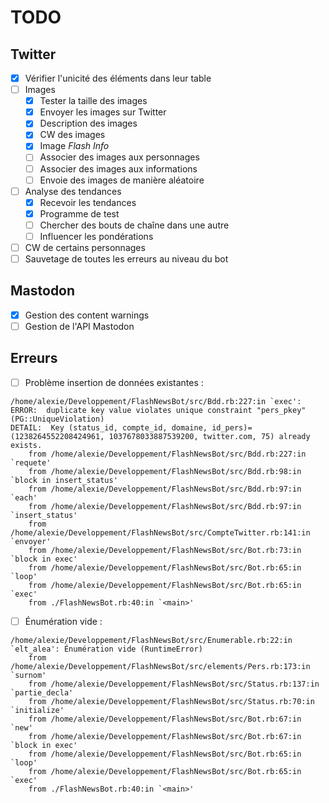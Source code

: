 # TODO

## Twitter

- [x] Vérifier l'unicité des éléments dans leur table
- [ ] Images
	- [x] Tester la taille des images
	- [x] Envoyer les images sur Twitter
	- [x] Description des images
	- [x] CW des images
	- [x] Image _Flash Info_
	- [ ] Associer des images aux personnages
	- [ ] Associer des images aux informations
	- [ ] Envoie des images de manière aléatoire
- [ ] Analyse des tendances
	- [x] Recevoir les tendances
	- [x] Programme de test
	- [ ] Chercher des bouts de chaîne dans une autre
	- [ ] Influencer les pondérations
- [ ] CW de certains personnages
- [ ] Sauvetage de toutes les erreurs au niveau du bot

## Mastodon

- [x] Gestion des content warnings
- [ ] Gestion de l'API Mastodon

## Erreurs

- [ ] Problème insertion de données existantes :
```
/home/alexie/Developpement/FlashNewsBot/src/Bdd.rb:227:in `exec': ERROR:  duplicate key value violates unique constraint "pers_pkey" (PG::UniqueViolation)
DETAIL:  Key (status_id, compte_id, domaine, id_pers)=(1238264552208424961, 1037678033887539200, twitter.com, 75) already exists.
	from /home/alexie/Developpement/FlashNewsBot/src/Bdd.rb:227:in `requete'
	from /home/alexie/Developpement/FlashNewsBot/src/Bdd.rb:98:in `block in insert_status'
	from /home/alexie/Developpement/FlashNewsBot/src/Bdd.rb:97:in `each'
	from /home/alexie/Developpement/FlashNewsBot/src/Bdd.rb:97:in `insert_status'
	from /home/alexie/Developpement/FlashNewsBot/src/CompteTwitter.rb:141:in `envoyer'
	from /home/alexie/Developpement/FlashNewsBot/src/Bot.rb:73:in `block in exec'
	from /home/alexie/Developpement/FlashNewsBot/src/Bot.rb:65:in `loop'
	from /home/alexie/Developpement/FlashNewsBot/src/Bot.rb:65:in `exec'
	from ./FlashNewsBot.rb:40:in `<main>'
```
- [ ] Énumération vide :
```
/home/alexie/Developpement/FlashNewsBot/src/Enumerable.rb:22:in `elt_alea': Énumération vide (RuntimeError)
	from /home/alexie/Developpement/FlashNewsBot/src/elements/Pers.rb:173:in `surnom'
	from /home/alexie/Developpement/FlashNewsBot/src/Status.rb:137:in `partie_decla'
	from /home/alexie/Developpement/FlashNewsBot/src/Status.rb:70:in `initialize'
	from /home/alexie/Developpement/FlashNewsBot/src/Bot.rb:67:in `new'
	from /home/alexie/Developpement/FlashNewsBot/src/Bot.rb:67:in `block in exec'
	from /home/alexie/Developpement/FlashNewsBot/src/Bot.rb:65:in `loop'
	from /home/alexie/Developpement/FlashNewsBot/src/Bot.rb:65:in `exec'
	from ./FlashNewsBot.rb:40:in `<main>'
```
